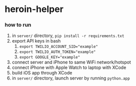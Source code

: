 # heroin-helper

### how to run
1. in ```server/``` directory, ```pip install -r requirements.txt```
1. export API keys in bash
    1. ```export TWILIO_ACCOUNT_SID="example"```
    1. ```export TWILIO_AUTH_TOKEN="example"```
    1. ```export GOOGLE_KEY="example"```
1. connect server and iPhone to same WiFi network/hotspot
1. connect iPhone with Apple Watch to laptop with XCode
1. build iOS app through XCode
1. in ```server/``` directory, launch server by running ```python.app```